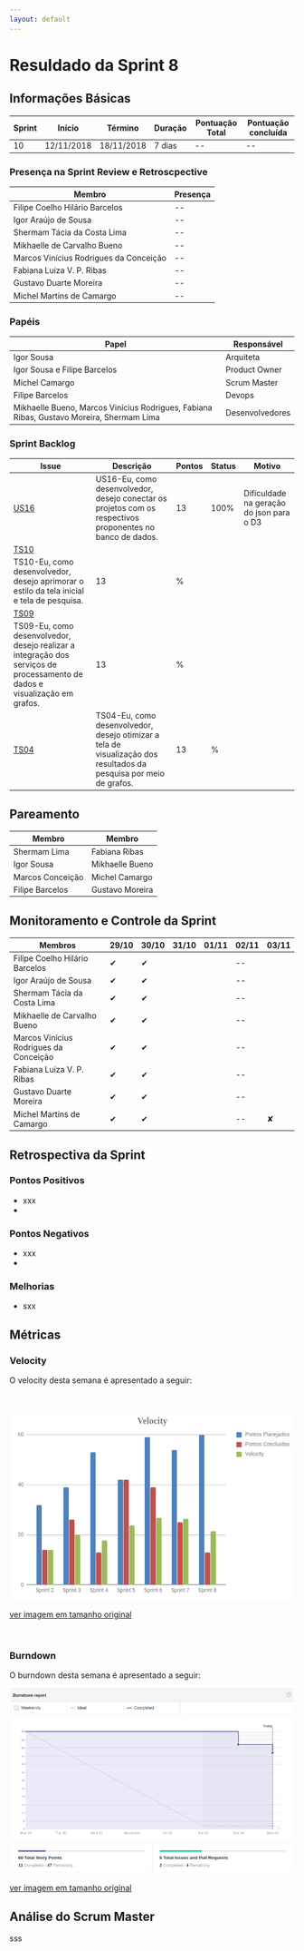 ```yaml
---
layout: default
---
```


# Resuldado da Sprint 8


## Informações Básicas

| Sprint | Início | Término | Duração | Pontuação Total | Pontuação concluída |
|---|---|---|---|---|---|
| 10 | 12/11/2018 | 18/11/2018 | 7 dias | -- | -- |

### Presença na Sprint Review e Retroscpective

| Membro | Presença |
|---|---|
|Filipe Coelho Hilário Barcelos| -- |
|Igor Araújo de Sousa | -- |
|Shermam Tácia da Costa Lima | -- |
|Mikhaelle de Carvalho Bueno | -- |
|Marcos Vinícius Rodrigues da Conceição | -- |
|Fabiana Luiza V. P. Ribas | -- |
|Gustavo Duarte Moreira | -- |
|Michel Martins de Camargo| -- |

### Papéis 

|    Papel |     Responsável |
|-----|-----|
| Igor Sousa | Arquiteta |
| Igor Sousa e Filipe Barcelos | Product Owner |
| Michel Camargo | Scrum Master |
| Filipe Barcelos | Devops |
| Mikhaelle Bueno, Marcos Vinícius Rodrigues, Fabiana Ribas, Gustavo Moreira, Shermam Lima | Desenvolvedores |

### Sprint Backlog

| Issue | Descrição | Pontos | Status | Motivo |
|---|---|---|---|---|
|[US16](https://github.com/fga-eps-mds/2018.2-NaturalSearch/issues/136)|US16-Eu, como desenvolvedor, desejo conectar os projetos com os respectivos proponentes no banco de dados.|13|100%|Dificuldade na geração do json para o D3|
|[TS10](https://github.com/fga-eps-mds/2018.2-NaturalSearch/issues/151)|
TS10-Eu, como desenvolvedor, desejo aprimorar o estilo da tela inicial e tela de pesquisa.|13|%||
|[TS09](https://github.com/fga-eps-mds/2018.2-NaturalSearch/issues/150)|
TS09-Eu, como desenvolvedor, desejo realizar a integração dos serviços de processamento de dados e visualização em grafos.|13|%||
|[TS04](https://github.com/fga-eps-mds/2018.2-NaturalSearch/issues/141)|TS04-Eu, como desenvolvedor, desejo otimizar a tela de visualização dos resultados da pesquisa por meio de grafos.|13|%||

## Pareamento 

| Membro  | Membro |
|---|---|
| Shermam Lima | Fabiana Ribas |
| Igor Sousa |  Mikhaelle Bueno |
| Marcos Conceição | Michel Camargo |
| Filipe Barcelos | Gustavo Moreira |

## Monitoramento e Controle da Sprint 

| Membros | 29/10 | 30/10 | 31/10 |01/11 | 02/11 | 03/11 |
|---|---|---|---|---|---|---|
|Filipe Coelho Hilário Barcelos| &#10004; | &#10004; |  |  | -- |  |
|Igor Araújo de Sousa | &#10004; | &#10004; |  |  | -- |  |
|Shermam Tácia da Costa Lima | &#10004; | &#10004; |  |  | -- |  |
|Mikhaelle de Carvalho Bueno | &#10004; | &#10004; |  |  | -- |  |
|Marcos Vinícius Rodrigues da Conceição | &#10004; | &#10004; |  |  | -- |  |
|Fabiana Luiza V. P. Ribas | &#10004; | &#10004; |  |  | -- |  |
|Gustavo Duarte Moreira | &#10004; | &#10004; |  |  | -- |  |
|Michel Martins de Camargo | &#10004; | &#10004; |  |  | -- | &#x2718; |

## Retrospectiva da Sprint

### Pontos Positivos

- xxx
- 

### Pontos Negativos

- xxx
- 

 

### Melhorias 

- sxx

## Métricas

### Velocity

O velocity desta semana é apresentado a seguir:

<br>

![velocity_Sprint_8](/docs/images/velocity_sprint8.png)

[ver imagem em tamanho original](https://fga-eps-mds.github.io/2018.2-NaturalSearch/docs/images/velocity_sprint8.png)

<br>

### Burndown

O burndown desta semana é apresentado a seguir:

![velocity_Sprint_8](/docs/images/burndown_sprint8.png)

[ver imagem em tamanho original](https://fga-eps-mds.github.io/2018.2-NaturalSearch/docs/images/burndown_sprint8.png)

## Análise do Scrum Master
sss
